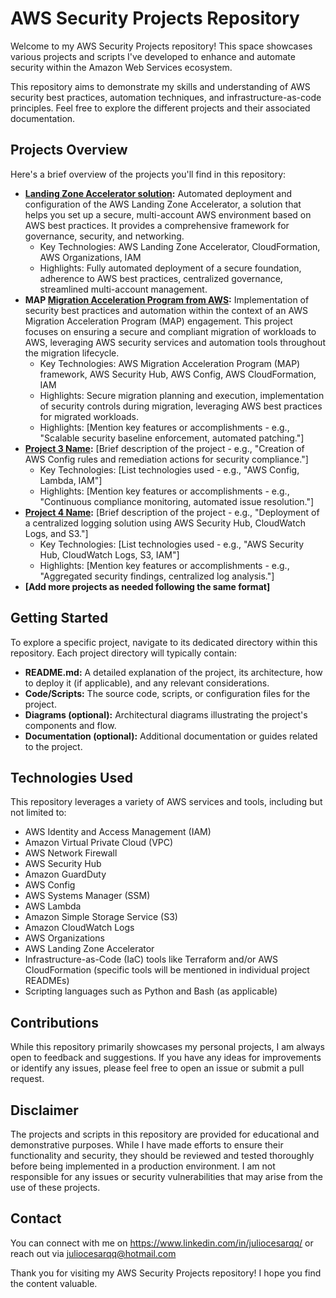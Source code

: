 # AWS Security Projects Repository

Welcome to my AWS Security Projects repository! This space showcases various projects and scripts I've developed to enhance and automate security within the Amazon Web Services ecosystem.

This repository aims to demonstrate my skills and understanding of AWS security best practices, automation techniques, and infrastructure-as-code principles. Feel free to explore the different projects and their associated documentation.

## Projects Overview

Here's a brief overview of the projects you'll find in this repository:

* **[Landing Zone Accelerator solution](LandingZoneAccelerator):** Automated deployment and configuration of the AWS Landing Zone Accelerator, a solution that helps you set up a secure, multi-account AWS environment based on AWS best practices. It provides a comprehensive framework for governance, security, and networking.
    * Key Technologies: AWS Landing Zone Accelerator, CloudFormation, AWS Organizations, IAM
    * Highlights: Fully automated deployment of a secure foundation, adherence to AWS best practices, centralized governance, streamlined multi-account management.
* **MAP [Migration Acceleration Program from AWS](MigrationAccelerationProgram):** Implementation of security best practices and automation within the context of an AWS Migration Acceleration Program (MAP) engagement. This project focuses on ensuring a secure and compliant migration of workloads to AWS, leveraging AWS security services and automation tools throughout the migration lifecycle.
    * Key Technologies: AWS Migration Acceleration Program (MAP) framework, AWS Security Hub, AWS Config, AWS CloudFormation, IAM
    * Highlights: Secure migration planning and execution, implementation of security controls during migration, leveraging AWS best practices for migrated workloads.
    * Highlights: [Mention key features or accomplishments - e.g., "Scalable security baseline enforcement, automated patching."]
* **[Project 3 Name](path/to/project3):** [Brief description of the project - e.g., "Creation of AWS Config rules and remediation actions for security compliance."]
    * Key Technologies: [List technologies used - e.g., "AWS Config, Lambda, IAM"]
    * Highlights: [Mention key features or accomplishments - e.g., "Continuous compliance monitoring, automated issue resolution."]
* **[Project 4 Name](path/to/project4):** [Brief description of the project - e.g., "Deployment of a centralized logging solution using AWS Security Hub, CloudWatch Logs, and S3."]
    * Key Technologies: [List technologies used - e.g., "AWS Security Hub, CloudWatch Logs, S3, IAM"]
    * Highlights: [Mention key features or accomplishments - e.g., "Aggregated security findings, centralized log analysis."]
* **[Add more projects as needed following the same format]**

## Getting Started

To explore a specific project, navigate to its dedicated directory within this repository. Each project directory will typically contain:

* **README.md:** A detailed explanation of the project, its architecture, how to deploy it (if applicable), and any relevant considerations.
* **Code/Scripts:** The source code, scripts, or configuration files for the project.
* **Diagrams (optional):** Architectural diagrams illustrating the project's components and flow.
* **Documentation (optional):** Additional documentation or guides related to the project.

## Technologies Used

This repository leverages a variety of AWS services and tools, including but not limited to:

* AWS Identity and Access Management (IAM)
* Amazon Virtual Private Cloud (VPC)
* AWS Network Firewall
* AWS Security Hub
* Amazon GuardDuty
* AWS Config
* AWS Systems Manager (SSM)
* AWS Lambda
* Amazon Simple Storage Service (S3)
* Amazon CloudWatch Logs
* AWS Organizations
* AWS Landing Zone Accelerator
* Infrastructure-as-Code (IaC) tools like Terraform and/or AWS CloudFormation (specific tools will be mentioned in individual project READMEs)
* Scripting languages such as Python and Bash (as applicable)

## Contributions

While this repository primarily showcases my personal projects, I am always open to feedback and suggestions. If you have any ideas for improvements or identify any issues, please feel free to open an issue or submit a pull request.

## Disclaimer

The projects and scripts in this repository are provided for educational and demonstrative purposes. While I have made efforts to ensure their functionality and security, they should be reviewed and tested thoroughly before being implemented in a production environment. I am not responsible for any issues or security vulnerabilities that may arise from the use of these projects.

## Contact

You can connect with me on https://www.linkedin.com/in/juliocesarqq/ or reach out via juliocesarqq@hotmail.com

Thank you for visiting my AWS Security Projects repository! I hope you find the content valuable.
